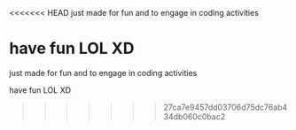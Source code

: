 <<<<<<< HEAD
just made for fun and to engage in coding activities

have fun LOL XD
=======
just made for fun and to engage in coding activities

have fun LOL XD
>>>>>>> 27ca7e9457dd03706d75dc76ab434db060c0bac2
